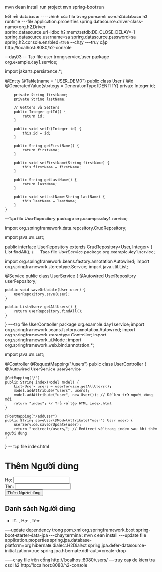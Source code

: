 mvn clean install
run project
mvn spring-boot:run


kết nối database:
----chỉnh sửa file trong pom.xml:
<dependency>
<groupId>com.h2database</groupId>
<artifactId>h2</artifactId>
<scope>runtime</scope>
</dependency>
---file application.propertíes
spring.datasource.driver-class-name=org.h2.Driver
spring.datasource.url=jdbc:h2:mem:testdb;DB_CLOSE_DELAY=-1
spring.datasource.username=sa
spring.datasource.password=sa
spring.h2.console.enabled=true
--chạy
---truy cập http://localhost:8080/h2-console


--day03
-- Taọ file user trong service/user
package org.example.day1.service;

import jakarta.persistence.*;

@Entity
@Table(name = "USER_DEMO")
public class User {
@Id
@GeneratedValue(strategy = GenerationType.IDENTITY)
private Integer id;

        private String firstName;
        private String lastName;

        // Getters và Setters
        public Integer getId() {
            return id;
        }

        public void setId(Integer id) {
            this.id = id;
        }

        public String getFirstName() {
            return firstName;
        }

        public void setFirstName(String firstName) {
            this.firstName = firstName;
        }

        public String getLastName() {
            return lastName;
        }

        public void setLastName(String lastName) {
            this.lastName = lastName;
        }
    }


--Tạo file UserRepository
package org.example.day1.service;

import org.springframework.data.repository.CrudRepository;

import java.util.List;

public interface UserRepository extends CrudRepository<User, Integer> {
List<User> findAll();
}
---Taạo file UserService
package org.example.day1.service;


import org.springframework.beans.factory.annotation.Autowired;
import org.springframework.stereotype.Service;
import java.util.List;

@Service
public class UserService {
@Autowired
UserRepository userRepository;

    public void saveOrUpdate(User user) {
        userRepository.save(user);
    }

    public List<User> getAllUsers() {
        return userRepository.findAll();
    }
}
---taọ file UserController
package org.example.day1.service;
import org.springframework.beans.factory.annotation.Autowired;
import org.springframework.stereotype.Controller;
import org.springframework.ui.Model;
import org.springframework.web.bind.annotation.*;

import java.util.List;

@Controller
@RequestMapping("/users")
public class UserController {
@Autowired
UserService userService;

    @GetMapping("/")
    public String index(Model model) {
        List<User> users = userService.getAllUsers();
        model.addAttribute("users", users);
        model.addAttribute("user", new User()); // Để lưu trữ người dùng mới
        return "index"; // Trả về tệp HTML index.html
    }

    @PostMapping("/addUser")
    public String saveUser(@ModelAttribute("user") User user) {
        userService.saveOrUpdate(user);
        return "redirect:/users/"; // Redirect về trang index sau khi thêm người dùng
    }
}
-- tạp file index.html
<!DOCTYPE html>
<html xmlns:th="http://www.thymeleaf.org">
<head>
    <title>Quản lý Người dùng</title>
</head>
<body>
<h1>Thêm Người dùng</h1>
<form action="#" th:action="@{/users/addUser}" th:object="${user}" method="post">
    <label for="firstName">Họ:</label>
    <input type="text" id="firstName" th:field="*{firstName}" required/>
    <br/>
    <label for="lastName">Tên:</label>
    <input type="text" id="lastName" th:field="*{lastName}" required/>
    <br/>
    <button type="submit">Thêm Người dùng</button>
</form>

<h2>Danh sách Người dùng</h2>
<ul>
    <li th:each="user : ${users}">
        ID: <span th:text="${user.id}"></span>, Họ: <span th:text="${user.firstName}"></span>, Tên: <span th:text="${user.lastName}"></span>
    </li>
</ul>
</body>
</html>

---update dependency trong pom.xml
<dependency>
<groupId>org.springframework.boot</groupId>
<artifactId>spring-boot-starter-data-jpa</artifactId>
</dependency>
---chạy terminal:
mvn clean install
---update file application.properties
spring.jpa.database-platform=org.hibernate.dialect.H2Dialect
spring.jpa.defer-datasource-initialization=true
spring.jpa.hibernate.ddl-auto=create-drop


----chaỵ file trên cổng
http://localhost:8080/users/
---truy cap de kiem tra csdl h2
 http://localhost:8080/h2-console
